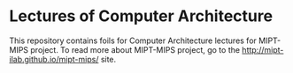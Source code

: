 # Lectures of Computer Architecture

This repository contains foils for Computer Architecture lectures for MIPT-MIPS project.
To read more about MIPT-MIPS project, go to the http://mipt-ilab.github.io/mipt-mips/ site.
